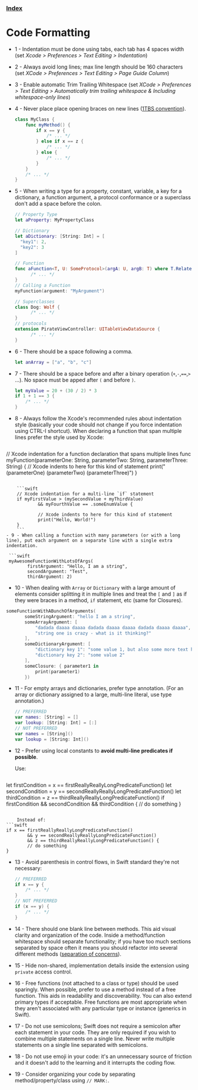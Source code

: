 ### [Index](README.md)

# Code Formatting

- 1 - Indentation must be done using tabs, each tab has 4 spaces width (set *Xcode > Preferences > Text Editing > Indentation*)
- 2 - Always avoid long lines; max line length should be 160 characters (set *XCode > Preferences > Text Editing > Page Guide Column*)
- 3 - Enable automatic Trim Trailing Whitespace (set *XCode > Preferences > Text Editing > Automatically trim trailing whitespace & Including whitespace-only lines*)
- 4 - Never place place opening braces on new lines ([1TBS convention](https://en.m.wikipedia.org/wiki/Indentation_style#1TBS)).

    ```swift
    class MyClass {
        func myMethod() {
            if x == y {
                /* ... */
            } else if x == z {
                /* ... */
            } else {
                /* ... */
            }
        }
        /* ... */
    }
    ``` 
- 5 - When writing a type for a property, constant, variable, a key for a dictionary, a function argument, a protocol conformance or a superclass don't add a space before the colon.

  ```swift
  // Property Type
  let aProperty: MyPropertyClass
  
  // Dictionary
  let aDictionary: [String: Int] = [
    "key1": 2,
    "key2": 3
  ]
  
  // Function
  func aFunction<T, U: SomeProtocol>(argA: U, argB: T) where T.RelatedType == U {
        /* ... */
  }
  // Calling a Function
  myFunction(argument: "MyArgument")
  
  // Superclasses
  class Dog: Wolf {
        /* ... */
  }
  // protocols
  extension PirateViewController: UITableViewDataSource {
        /* ... */
  }
  ```
- 6 - There should be a space following a comma.

    ```swift
    let anArray = ["a", "b", "c"]
    ```
    
- 7 - There should be a space before and after a binary operation (`+`,`-`,`==`,`>` ...). No space must be apped after `(` and before `)`.

    ```swift
    let myValue = 20 + (30 / 2) * 3
    if 1 + 1 == 3 {
        /* ... */
    }
    ```
- 8 - Always follow the Xcode's recommended rules about indentation style (basically your code should not change if you force indentation using CTRL-I shortcut).
  When declaring a function that span multiple lines prefer the style used by Xcode:
  
  ```swift
// Xcode indentation for a function declaration that spans multiple lines
func myFunction(parameterOne: String,
                    parameterTwo: String,
                    parameterThree: String) {
        // Xcode indents to here for this kind of statement
        print("\(parameterOne) \(parameterTwo) \(parameterThree)")
}
```

    ```swift
    // Xcode indentation for a multi-line `if` statement
    if myFirstValue > (mySecondValue + myThirdValue)
            && myFourthValue == .someEnumValue {
    
            // Xcode indents to here for this kind of statement
            print("Hello, World!")
    }
    ```
- 9 - When calling a function with many parameters (or with a long line), put each argument on a separate line with a single extra indentation.
 
 ```swift
 myAwesomeFunctionWithLotsOfArgs(
        firstArgument: "Hello, I am a string",
        secondArgument: "Test",
        thirdArgument: 2)
 ```
 
- 10 - When dealing with `Array` or `Dictionary` with a large amount of elements consider splitting it in multiple lines and treat the `[` and `]` as if they were braces in a method, `if` statement, etc (same for Closures).
 
 ```swift
 someFunctionWithABunchOfArguments(
        someStringArgument: "hello I am a string",
        someArrayArgument: [
            "dadada daaaa daaaa dadada daaaa daaaa dadada daaaa daaaa",
            "string one is crazy - what is it thinking?"
        ],
        someDictionaryArgument: [
            "dictionary key 1": "some value 1, but also some more text here",
            "dictionary key 2": "some value 2"
        ],
        someClosure: { parameter1 in
            print(parameter1)
        })
 ```
- 11 - For empty arrays and dictionaries, prefer type annotation. (For an array or dictionary assigned to a large, multi-line literal, use type annotation.)

    ```swift
    // PREFERRED
    var names: [String] = []
    var lookup: [String: Int] = [:]
    // NOT PREFERRED
    var names = [String]()
    var lookup = [String: Int]()
    ```
- 12 - Prefer using local constants to **avoid multi-line predicates if possible**.
  
  Use:
  
  ```swift
let firstCondition = x == firstReallyReallyLongPredicateFunction()
let secondCondition = y == secondReallyReallyLongPredicateFunction()
let thirdCondition = z == thirdReallyReallyLongPredicateFunction()
if firstCondition && secondCondition && thirdCondition {
        // do something
}
```

    Instead of:
```swift
if x == firstReallyReallyLongPredicateFunction()
        && y == secondReallyReallyLongPredicateFunction()
        && z == thirdReallyReallyLongPredicateFunction() {
        // do something
}
```
- 13 - Avoid parenthesis in control flows, in Swift standard they're not necessary:

    ```swift
    // PREFERRED
    if x == y {
        /* ... */
    }
    // NOT PREFERRED
    if (x == y) {
        /* ... */
    }
    ```
- 14 - There should one blank line between methods. This aid visual clarity and organization of the code.
Inside a method/function whitespace should separate functionality; if you have too much sections separated by space often it means you should refactor into several different methods ([separation of concerns](https://en.wikipedia.org/wiki/Separation_of_concerns)).
- 15 - Hide non-shared, implementation details inside the extension using `private` access control.
- 16 - Free functions (not attached to a class or type) should be used sparingly. When possible, prefer to use a method instead of a free function. This aids in readability and discoverability. You can also extend primary types if acceptable.
    Free functions are most appropriate when they aren't associated with any particular type or instance (generics in Swift).
- 17 - Do not use semicolons; Swift does not require a semicolon after each statement in your code. They are only required if you wish to combine multiple statements on a single line. Never write multiple statements on a single line separated with semicolons.
- 18 - Do not use emoji in your code: it's an unnecessary source of friction and it doesn't add to the learning and it interrupts the coding flow.
- 19 - Consider organizing your code by separating method/property/class using `// MARK:`.
